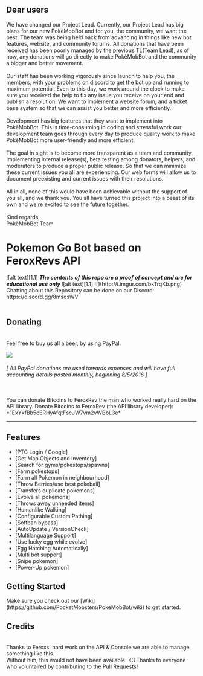 <!-- define warning icon -->
[1.1]: http://i.imgur.com/M4fJ65n.png (ATTENTION)
[1.2]: http://i.imgur.com/NNcGs1n.png (BTC)
<!-- title -->
## Dear users
We have changed our Project Lead. Currently, our Project Lead has big plans for our new PokèMobBot and for you, the community, we want the best.  The team was being held back from advancing in things like new bot features, website, and community forums. All donations that have been received has been poorly managed by the previous TL(Team Lead), as of now, any donations will go directly to make PokèMobBot and the community a bigger and better movement.
<br /><br />
Our staff has been working vigorously since launch to help you, the members, with your problems on discord to get the bot up and running to maximum potential.  Even to this day, we work around the clock to make sure you received the help to fix any issue you receive on your end and publish a resolution. We want to implement a website forum, and a ticket base system so that we can assist you better and more efficiently.
<br /><br />
 Development has big features that they want to implement into PokèMobBot. This is time-consuming in coding and stressful work our development team goes through every day to produce quality work to make PokèMobBot more user-friendly and more efficient.
<br /><br />
The goal in sight is to become more transparent as a team and community. Implementing internal release(s), beta testing among donators, helpers, and moderators to produce a proper public release. So that we can minimize these current issues you all are experiencing. Our web forms will allow us to document preexisting and current issues with their resolutions.
<br /><br />
All in all, none of this would have been achievable without the support of you all, and we thank you. You all have turned this project into a beast of its own and we're excited to see the future together.
<br /><br />
Kind regards,<br />
PokèMobBot Team


<h1>Pokemon Go Bot based on FeroxRevs API</h1>
<!-- disclaimer -->
![alt text][1.1] <strong><em> The contents of this repo are a proof of concept and are for educational use only </em></strong> ![alt text][1.1]
![](http://i.imgur.com/bkTrqKb.png)
<br>
Chatting about this Repository can be done on our Discord: https://discord.gg/8msqsWV <br/>
<br>
<h2><a name="donating">Donating</a></h2>
<br>
<a name="paypal">Feel free to buy us all a beer, by using PayPal:</a>

[![](https://camo.githubusercontent.com/bce14c8e2e39ba0464551b34602b4c60c182526b/68747470733a2f2f7777772e70617970616c6f626a656374732e636f6d2f656e5f55532f692f62746e2f62746e5f646f6e6174655f4c472e676966)](https://www.paypal.com/cgi-bin/webscr?cmd=_s-xclick&hosted_button_id=8JTWE86JC7UT6)<br/>

<h6><em>[ All PayPal donations are used towards expenses and will have full accounting details posted monthly, beginning 8/5/2016 ]</em></h6><br/>
You can donate Bitcoins to FeroxRev the man who worked really hard on the API library.
<a name="btc">Donate Bitcoins to FeroxRev (the API library developer): *1ExYxfBb5cERHyAfqtFscJW7vm2vWBbL3e*</a><br/>



<hr/>

<h2><a name="features">Features</a></h2>

 - [PTC Login / Google]
 - [Get Map Objects and Inventory]
 - [Search for gyms/pokestops/spawns]
 - [Farm pokestops]
 - [Farm all Pokemon in neighbourhood]
 - [Throw Berries/use best pokeball]
 - [Transfers duplicate pokemons]
 - [Evolve all pokemons]
 - [Throws away unneeded items]
 - [Humanlike Walking]
 - [Configurable Custom Pathing]
 - [Softban bypass]
 - [AutoUpdate / VersionCheck]
 - [Multilanguage Support]
 - [Use lucky egg while evolve]
 - [Egg Hatching Automatically]
 - [Multi bot support]
 - [Snipe pokemon]
 - [Power-Up pokemon]
 
<h2><a name="getting-started">Getting Started</a></h2>
Make sure you check out our [Wiki](https://github.com/PocketMobsters/PokeMobBot/wiki) to get started.
<br/>
<h2><a name="credits">Credits</a></h2><br/>
Thanks to Feroxs' hard work on the API & Console we are able to manage something like this.<br/>
Without him, this would not have been available. <3
Thanks to everyone who voluntaired by contributing to the Pull Requests!
